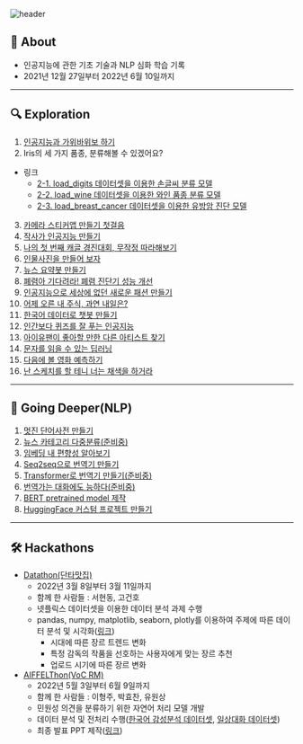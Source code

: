 ![header](https://capsule-render.vercel.app/api?type=soft&color=abbaab&height=150&section=header&text=Sally's%20AIFFELog%20✨&fontSize=55&animation=blink&fontColor=ffffff)

## 📍 About
* 인공지능에 관한 기초 기술과 NLP 심화 학습 기록
* 2021년 12월 27일부터 2022년 6월 10일까지

----

## 🔍 Exploration
1. [인공지능과 가위바위보 하기](https://github.com/Sallyrideauto/AIFFELog/blob/main/Exploration/%5BE-01%5DRockPaperScissor.ipynb)
2. Iris의 세 가지 품종, 분류해볼 수 있겠어요?
  * 링크
    * [2-1. load_digits 데이터셋을 이용한 손글씨 분류 모델](https://github.com/Sallyrideauto/AIFFELog/blob/main/Exploration/%5BE-02%5D%20load_digits.ipynb)
    * [2-2. load_wine 데이터셋을 이용한 와인 품종 분류 모델](https://github.com/Sallyrideauto/AIFFELog/blob/main/Exploration/%5BE-02%5D%20load_wine.ipynb)
    * [2-3. load_breast_cancer 데이터셋을 이용한 유방암 진단 모델](https://github.com/Sallyrideauto/AIFFELog/blob/main/Exploration/%5BE-02%5D%20load_breast_cancer.ipynb)
3. [카메라 스티커앱 만들기 첫걸음](https://github.com/Sallyrideauto/AIFFELog/blob/main/Exploration/%5BE-03%5D%20Stickerapp.ipynb)
4. [작사가 인공지능 만들기](https://github.com/Sallyrideauto/AIFFELog/blob/main/Exploration/%5BE-04%5D%20Lyrics.ipynb)
5. [나의 첫 번째 캐글 경진대회, 무작정 따라해보기](https://github.com/Sallyrideauto/AIFFELog/blob/main/Exploration/%5BE-05%5DMy1stKaggle.ipynb)
7. [인물사진을 만들어 보자](https://github.com/Sallyrideauto/AIFFELog/blob/main/Exploration/%5BE-07%5DPortrait.ipynb)
8. [뉴스 요약봇 만들기](https://github.com/Sallyrideauto/AIFFELog/blob/main/Exploration/%5BE-08%5DNewsSummary.ipynb)
9. [폐렴아 기다려라! 폐렴 진단기 성능 개선](https://github.com/Sallyrideauto/AIFFELog/blob/main/Exploration/%5BE-09%5Dpneumonia.ipynb)
10. [인공지능으로 세상에 없던 새로운 패션 만들기](https://github.com/Sallyrideauto/AIFFELog/blob/main/Exploration/%5BE-10%5DCIFAR10image.ipynb)
11. [어제 오른 내 주식, 과연 내일은?](https://github.com/Sallyrideauto/AIFFELog/blob/main/Exploration/%5BE-11%5DStockPrediction.ipynb)
12. [한국어 데이터로 챗봇 만들기](https://github.com/Sallyrideauto/AIFFELog/blob/main/Exploration/%5BE-12%5DChatbot.ipynb)
13. [인간보다 퀴즈를 잘 푸는 인공지능](https://github.com/Sallyrideauto/AIFFELog/blob/main/Exploration/%5BE-13%5DQuiz.ipynb)
14. [아이유팬이 좋아할 만한 다른 아티스트 찾기](https://github.com/Sallyrideauto/AIFFELog/blob/main/Exploration/%5BE-14%5Dmovielens.ipynb)
15. [문자를 읽을 수 있는 딥러닝](https://github.com/Sallyrideauto/AIFFELog/blob/main/Exploration/%5BE-15%5Docr.ipynb)
16. [다음에 볼 영화 예측하기](https://github.com/Sallyrideauto/AIFFELog/blob/main/Exploration/%5BE-16%5DMovieLensSBR.ipynb)
17. [난 스케치를 할 테니 너는 채색을 하거라](https://github.com/Sallyrideauto/AIFFELog/blob/main/Exploration/%5BE-17%5D%20SegmentationMap.ipynb)

----

## 🧠 Going Deeper(NLP)
1. [멋진 단어사전 만들기](https://github.com/Sallyrideauto/AIFFELog/blob/main/GoingDeeper_NLP/%5BGoingDeeperNLP_2%5D_Sentencepiece.ipynb)
2. [뉴스 카테고리 다중분류(준비중)]()
3. [임베딩 내 편향성 알아보기](https://github.com/Sallyrideauto/AIFFELog/blob/main/GoingDeeper_NLP/%5BGoingDeeperNLP_6%5DGenreJudge.ipynb)
4. [Seq2seq으로 번역기 만들기](https://github.com/Sallyrideauto/AIFFELog/blob/main/GoingDeeper_NLP/%5BGoingDeeperNLP_8%5DSeq2seqTrans.ipynb)
5. [Transformer로 번역기 만들기(준비중)]()
6. [번역가는 대화에도 능하다(준비중)]()
7. [BERT pretrained model 제작](https://github.com/Sallyrideauto/AIFFELog/blob/main/GoingDeeper_NLP/%5BGoingDeeperNLP_14%5DMiniBERT.ipynb)
8. [HuggingFace 커스텀 프로젝트 만들기](https://github.com/Sallyrideauto/AIFFELog/blob/main/GoingDeeper_NLP/%5BGoingDeeperNLP_16%5DCustomProject.ipynb)

----

## 🛠 Hackathons
* [Datathon(단타맛집)](http://asq.kr/yjayiaQCc)
  * 2022년 3월 8일부터 3월 11일까지
  * 함께 한 사람들 : 서현동, 고건호
  * 넷플릭스 데이터셋을 이용한 데이터 분석 과제 수행
  * pandas, numpy, matplotlib, seaborn, plotly를 이용하여 주제에 따른 데이터 분석 및 시각화([링크](https://github.com/Sallyrideauto/AIFFELog/blob/main/Datathon/netflix_final.ipynb))
    * 시대에 따른 장르 트렌드 변화
    * 특정 감독의 작품을 선호하는 사용자에게 맞는 장르 추천
    * 업로드 시기에 따른 장르 변화
* [AIFFELThon(VoC RM)](http://asq.kr/yhY1ly8O)
  * 2022년 5월 3일부터 6월 9일까지 
  * 함께 한 사람들 : 이형주, 박효찬, 유원상
  * 민원성 의견을 분류하기 위한 자연어 처리 모델 개발
  * 데이터 분석 및 전처리 수행([한국어 감성분석 데이터셋](https://github.com/Sallyrideauto/AIFFELog/blob/main/AIFFELThon/20220428_Sent_JSON_EDA.ipynb), [일상대화 데이터셋](https://github.com/Sallyrideauto/AIFFELog/blob/main/AIFFELThon/20220511_Daily_corp_EDA.ipynb))
  * 최종 발표 PPT 제작([링크](https://www.canva.com/design/DAFCwDhRfAQ/MY1kCw0jm0z33-QFExbqeA/view?utm_content=DAFCwDhRfAQ&utm_campaign=designshare&utm_medium=link2&utm_source=sharebutton))
